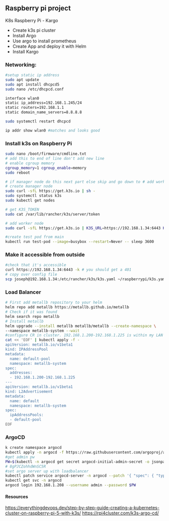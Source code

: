 ## Raspberry pi project

K8s Raspberry Pi - Kargo 

- Create k3s pi cluster
- Install Argo
- Use argo to install prometheus
- Create App and deploy it with Helm
- Install Kargo

### Networking:
```bash
#setup static ip address
sudo apt update
sudo apt install dhcpcd5
sudo nano /etc/dhcpcd.conf

interface wlan0
static ip_address=192.168.1.245/24
static routers=192.168.1.1
static domain_name_servers=8.8.8.8

sudo systemctl restart dhcpcd

ip addr show wlan0 #matches and looks good
```

### Install k3s on Raspberry Pi
```bash
sudo nano /boot/firmware/cmdline.txt
# add this to end of line don't add new line
# enable cgroup memory
cgroup_memory=1 cgroup_enable=memory
sudo reboot

# if manager node do this next part else skip and go down to # add worker node
# create manager node
sudo curl -sfL https://get.k3s.io | sh -
sudo systemctl status k3s
sudo kubectl get nodes

# get K3S_TOKEN
sudo cat /var/lib/rancher/k3s/server/token

# add worker node
sudo curl -sfL https://get.k3s.io | K3S_URL=https://192.168.1.34:6443 K3S_TOKEN=K105f7ecab152bc9c8fb9ce76fe137c56548d5d11567514a73573b5e1bd76135b11::server:fbe43fed0456bbf0ac08a359700938cd sh -

#create test pod from main
kubectl run test-pod --image=busybox --restart=Never -- sleep 3600
```

### Make it accessible from outside
```bash
#check that it's accessible
curl https://192.168.1.34:6443 -k # you should get a 401
# copy over config file
scp joseph@192.168.1.34:/etc/rancher/k3s/k3s.yaml ~/raspberrypi/k3s.yaml # then change the server to the correct ip address
```

### Load Balancer
```bash
# First add metallb repository to your helm
helm repo add metallb https://metallb.github.io/metallb
# Check if it was found
helm search repo metallb
# Install metallb
helm upgrade --install metallb metallb/metallb --create-namespace \
--namespace metallb-system --wait
#configure CR in cluster. 192.168.1.200-192.168.1.225 is within my LAN range
cat << 'EOF' | kubectl apply -f -
apiVersion: metallb.io/v1beta1
kind: IPAddressPool
metadata:
  name: default-pool
  namespace: metallb-system
spec:
  addresses:
  - 192.168.1.200-192.168.1.225
---
apiVersion: metallb.io/v1beta1
kind: L2Advertisement
metadata:
  name: default
  namespace: metallb-system
spec:
  ipAddressPools:
  - default-pool
EOF
```


### ArgoCD
```bash
k create namespace argocd
kubectl apply -n argocd -f https://raw.githubusercontent.com/argoproj/argo-cd/stable/manifests/install.yaml
#get admin pw
PW=$(kubectl -n argocd get secret argocd-initial-admin-secret -o jsonpath="{.data.password}" | base64 -d; echo)
# 8gPJCZohhdWnSC5R
#set argo server up with loadbalancer
kubectl patch service argocd-server -n argocd --patch '{ "spec": { "type": "LoadBalancer", "loadBalancerIP": "192.168.1.208" } }'
kubectl get svc -n argocd
argocd login 192.168.1.208 --username admin --password $PW
```


#### Resources
https://everythingdevops.dev/step-by-step-guide-creating-a-kubernetes-cluster-on-raspberry-pi-5-with-k3s/
https://rpi4cluster.com/k3s-argo-cd/
